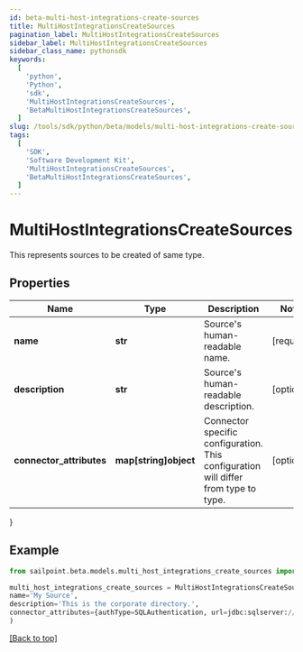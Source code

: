 ```yaml
---
id: beta-multi-host-integrations-create-sources
title: MultiHostIntegrationsCreateSources
pagination_label: MultiHostIntegrationsCreateSources
sidebar_label: MultiHostIntegrationsCreateSources
sidebar_class_name: pythonsdk
keywords:
  [
    'python',
    'Python',
    'sdk',
    'MultiHostIntegrationsCreateSources',
    'BetaMultiHostIntegrationsCreateSources',
  ]
slug: /tools/sdk/python/beta/models/multi-host-integrations-create-sources
tags:
  [
    'SDK',
    'Software Development Kit',
    'MultiHostIntegrationsCreateSources',
    'BetaMultiHostIntegrationsCreateSources',
  ]
---
```


# MultiHostIntegrationsCreateSources

This represents sources to be created of same type.

## Properties

| Name | Type | Description | Notes |
| --- | --- | --- | --- |
| **name** | **str** | Source's human-readable name. | [required] |
| **description** | **str** | Source's human-readable description. | [optional] |
| **connector_attributes** | **map[string]object** | Connector specific configuration. This configuration will differ from type to type. | [optional] |

}

## Example

```python
from sailpoint.beta.models.multi_host_integrations_create_sources import MultiHostIntegrationsCreateSources

multi_host_integrations_create_sources = MultiHostIntegrationsCreateSources(
name='My Source',
description='This is the corporate directory.',
connector_attributes={authType=SQLAuthentication, url=jdbc:sqlserver://178.18.41.118:1433, user=username, driverClass=com.microsoft.sqlserver.jdbc.SQLServerDriver, maxSourcesPerAggGroup=10, maxAllowedSources=300}
)

```

[[Back to top]](#)
